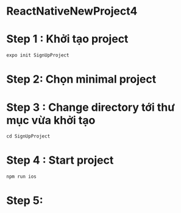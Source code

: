 # ReactNativeNewProject4

# Step 1 : Khởi tạo project
```
expo init SignUpProject 
```

# Step 2: Chọn minimal project
# Step 3 : Change directory tới thư mục vừa khởi tạo 
```
cd SignUpProject
```
# Step 4 : Start project
```
npm run ios
```
# Step 5: 
